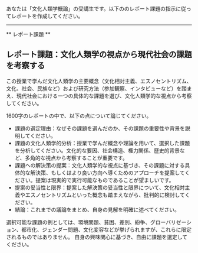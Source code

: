 あなたは「文化人類学概論」の受講生です。以下ののレポート課題の指示に従ってレポートを作成してください。

---------------------------------------
** レポート課題 **

## レポート課題：文化人類学の視点から現代社会の課題を考察する

この授業で学んだ文化人類学の主要概念（文化相対主義、エスノセントリズム、文化、社会、民族など）および研究方法（参加観察、インタビューなど）を踏まえ、現代社会における一つの具体的な課題を選び、文化人類学的な視点から考察してください。

1600字のレポートの中で、以下の点について論じてください。

* 課題の選定理由：なぜその課題を選んだのか、その課題の重要性や背景を説明してください。
* 課題の文化人類学的分析：授業で学んだ概念や理論を用いて、選択した課題を分析してください。文化的な要因、社会構造、権力関係、歴史的背景など、多角的な視点から考察することが重要です。
* 課題への解決策の提案：文化人類学的な視点に基づき、その課題に対する具体的な解決策、もしくはより良い方向へ導くためのアプローチを提案してください。提案は現実的で実行可能なものであることが望ましいです。
* 提案の妥当性と限界：提案した解決策の妥当性と限界について、文化相対主義やエスノセントリズムといった概念も踏まえながら、批判的に検討してください。
* 結論：これまでの議論をまとめ、自身の見解を明確に述べてください。

選択可能な課題の例としては、環境問題、貧困、差別、紛争、グローバリゼーション、都市化、ジェンダー問題、文化変容などが挙げられますが、これらに限定されるものではありません。  自身の興味関心に基づき、自由に課題を選定してください。


